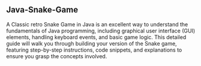## Java-Snake-Game
A Classic retro Snake Game in Java is an excellent way to understand the fundamentals of Java programming, including graphical user interface (GUI) elements, handling keyboard events, and basic game logic. This detailed guide will walk you through building your version of the Snake game, featuring step-by-step instructions, code snippets, and explanations to ensure you grasp the concepts involved.
